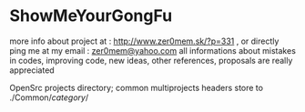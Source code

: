 ShowMeYourGongFu
================

more info about project at : http://www.zer0mem.sk/?p=331 , or directly ping me at my email : zer0mem@yahoo.com
all informations about mistakes in codes, improving code, new ideas, other references, proposals are really appreciated

OpenSrc projects directory; common multiprojects headers store to ./Common/*category*/
